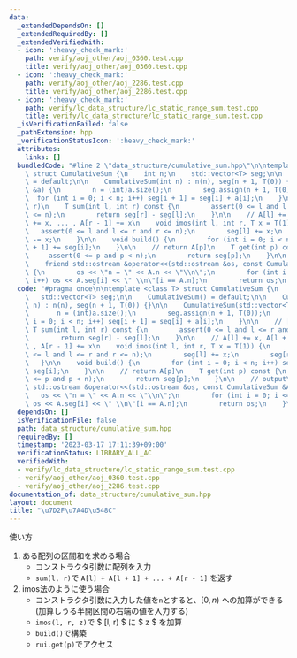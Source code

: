 ```yaml
---
data:
  _extendedDependsOn: []
  _extendedRequiredBy: []
  _extendedVerifiedWith:
  - icon: ':heavy_check_mark:'
    path: verify/aoj_other/aoj_0360.test.cpp
    title: verify/aoj_other/aoj_0360.test.cpp
  - icon: ':heavy_check_mark:'
    path: verify/aoj_other/aoj_2286.test.cpp
    title: verify/aoj_other/aoj_2286.test.cpp
  - icon: ':heavy_check_mark:'
    path: verify/lc_data_structure/lc_static_range_sum.test.cpp
    title: verify/lc_data_structure/lc_static_range_sum.test.cpp
  _isVerificationFailed: false
  _pathExtension: hpp
  _verificationStatusIcon: ':heavy_check_mark:'
  attributes:
    links: []
  bundledCode: "#line 2 \"data_structure/cumulative_sum.hpp\"\n\ntemplate <class T>\
    \ struct CumulativeSum {\n    int n;\n    std::vector<T> seg;\n\n    CumulativeSum()\
    \ = default;\n\n    CumulativeSum(int n) : n(n), seg(n + 1, T(0)) {}\n\n    CumulativeSum(std::vector<T>\
    \ &a) {\n        n = (int)a.size();\n        seg.assign(n + 1, T(0));\n      \
    \  for (int i = 0; i < n; i++) seg[i + 1] = seg[i] + a[i];\n    }\n\n    // [l,\
    \ r)\n    T sum(int l, int r) const {\n        assert(0 <= l and l <= r and r\
    \ <= n);\n        return seg[r] - seg[l];\n    }\n\n    // A[l] += x, A[l + 1]\
    \ += x, ... , A[r - 1] += x\n    void imos(int l, int r, T x = T(1)) {\n     \
    \   assert(0 <= l and l <= r and r <= n);\n        seg[l] += x;\n        seg[r]\
    \ -= x;\n    }\n\n    void build() {\n        for (int i = 0; i < n; i++) seg[i\
    \ + 1] += seg[i];\n    }\n\n    // return A[p]\n    T get(int p) const {\n   \
    \     assert(0 <= p and p < n);\n        return seg[p];\n    }\n\n    // output\n\
    \    friend std::ostream &operator<<(std::ostream &os, const CumulativeSum &A)\
    \ {\n        os << \"n = \" << A.n << \"\\n\";\n        for (int i = 0; i <= A.n;\
    \ i++) os << A.seg[i] << \" \\n\"[i == A.n];\n        return os;\n    }\n};\n"
  code: "#pragma once\n\ntemplate <class T> struct CumulativeSum {\n    int n;\n \
    \   std::vector<T> seg;\n\n    CumulativeSum() = default;\n\n    CumulativeSum(int\
    \ n) : n(n), seg(n + 1, T(0)) {}\n\n    CumulativeSum(std::vector<T> &a) {\n \
    \       n = (int)a.size();\n        seg.assign(n + 1, T(0));\n        for (int\
    \ i = 0; i < n; i++) seg[i + 1] = seg[i] + a[i];\n    }\n\n    // [l, r)\n   \
    \ T sum(int l, int r) const {\n        assert(0 <= l and l <= r and r <= n);\n\
    \        return seg[r] - seg[l];\n    }\n\n    // A[l] += x, A[l + 1] += x, ...\
    \ , A[r - 1] += x\n    void imos(int l, int r, T x = T(1)) {\n        assert(0\
    \ <= l and l <= r and r <= n);\n        seg[l] += x;\n        seg[r] -= x;\n \
    \   }\n\n    void build() {\n        for (int i = 0; i < n; i++) seg[i + 1] +=\
    \ seg[i];\n    }\n\n    // return A[p]\n    T get(int p) const {\n        assert(0\
    \ <= p and p < n);\n        return seg[p];\n    }\n\n    // output\n    friend\
    \ std::ostream &operator<<(std::ostream &os, const CumulativeSum &A) {\n     \
    \   os << \"n = \" << A.n << \"\\n\";\n        for (int i = 0; i <= A.n; i++)\
    \ os << A.seg[i] << \" \\n\"[i == A.n];\n        return os;\n    }\n};"
  dependsOn: []
  isVerificationFile: false
  path: data_structure/cumulative_sum.hpp
  requiredBy: []
  timestamp: '2023-03-17 17:11:39+09:00'
  verificationStatus: LIBRARY_ALL_AC
  verifiedWith:
  - verify/lc_data_structure/lc_static_range_sum.test.cpp
  - verify/aoj_other/aoj_0360.test.cpp
  - verify/aoj_other/aoj_2286.test.cpp
documentation_of: data_structure/cumulative_sum.hpp
layout: document
title: "\u7D2F\u7A4D\u548C"
---
```



使い方
1. ある配列の区間和を求める場合
    - コンストラクタ引数に配列を入力
    - `sum(l, r)`で `A[l] + A[l + 1] + ... + A[r - 1]` を返す
1. imos法のように使う場合
    - コンストラクタ引数に入力した値を`n`とすると、$[0, n)$ への加算ができる(加算しうる半開区間の右端の値を入力する)
    - `imos(l, r, z)`で $ [l, r) $ に $ z $ を加算
    - `build()`で構築
    - `rui.get(p)`でアクセス
